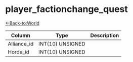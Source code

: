# player_factionchange_quest

[<-Back-to:World](database-world.md)

Column | Type | Description
--- | --- | ---
Alliance_id | INT(10) UNSIGNED | 
Horde_id | INT(10) UNSIGNED | 
